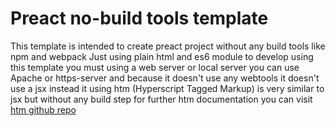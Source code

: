 # Preact no-build tools template

This template is intended to create preact project without any build tools like npm and webpack
Just using plain html and es6 module
to develop using this template you must using a web server or local server
you can use Apache or https-server
and because it doesn't use any webtools it doesn't use a jsx instead it using htm (Hyperscript Tagged Markup)
is very similar to jsx but without any build step
for further htm documentation you can visit [htm github repo](https://github.com/developit/htm)
